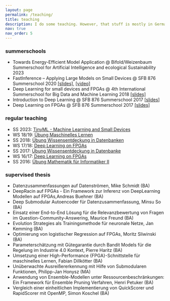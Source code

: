 ```yaml
---
layout: page
permalink: /teaching/
title: teaching
description: I do some teaching. However, that stuff is mostly in German.
nav: true
nav_order: 5
---
```


### summerschools 

- Towards Energy-Efficient Model Application @ Bifold/Weizenbaum Summerschool for Artificial Intelligence and ecological Sustainability 2023 
- FastInference – Applying Large Models on Small Devices @ SFB 876 Summerschool 2020 [\[slides\]](https://tu-dortmund.sciebo.de/s/TDzUsU1X6YRCidl), [\[video\]](https://youtu.be/0h5--M21tyY)
- Deep Learning for small devices and FPGAs @ 4th International Summerschool for Big Data and Machine Learning 2018 [\[slides\]](https://www.scads.de/en/summerschool-2018) 
- Introduction to Deep Learning @ SFB 876 Summerschool 2017 [\[slides\]](https://sfb876.tu-dortmund.de/SummerSchool2017/index.html)
- Deep Learning on FPGAs @ SFB 876 Summerschool 2017 [\[slides\]](https://sfb876.tu-dortmund.de/SummerSchool2017/index.html) 

### regular teaching

- SS 2023: [TinyML - Machine Learning and Small Devices](https://moodle.tu-dortmund.de/course/view.php?id=38981)
- WS 18/19: [Übung Maschinelles Lernen](https://www-ai.cs.tu-dortmund.de/LEHRE/VORLESUNGEN/MLRN/WS1819/index.html)
- SS 2018: [Übung Wissensentdeckung in Datenbanken](https://www-ai.cs.tu-dortmund.de/LEHRE/VORLESUNGEN/KDD/SS18/index.html)
- WS 17/18: [Deep Learning on FPGAs](https://www-ai.cs.tu-dortmund.de/LEHRE/FACHPROJEKT/WS1718/index.html)
- SS 2017: [Übung Wissensentdeckung in Datenbanke](https://www-ai.cs.tu-dortmund.de//LEHRE/VORLESUNGEN/KDD/SS17/index.html)
- WS 16/17: [Deep Learning on FPGAs](https://www-ai.cs.tu-dortmund.de/LEHRE/FACHPROJEKT/WS1617/index.html)
- SS 2016: [Übung Mathematik für Informatiker II](http://ls4-www.cs.tu-dortmund.de/cms/de/lehre/vorherige_semester/2016_ss/mathe2_uebung/index.html)

### supervised thesis

- Datenzusammenfassungen auf Datenströmen, Mike Schmidt (BA)
- DeepRacin auf FPGAs - Ein Framework zur Inferenz von DeepLearning Modellen auf FPGAs,Andreas Buehner (BA)
- Deep Submodular Autoencoder für Datenzusammenfassung, Minsu So (BA)
- Einsatz einer End-to-End Lösung für die Relevanzbewertung von Fragen im Question-Community-Answering, Maurice Freund (BA)
- Evolution Strategies als Trainingsmethode für neuronale Netze, Jan Kemming (BA)
- Optimierung von logistischer Regression auf FPGAs, Moritz Sliwinski (BA)
- Parameterschätzung mit Gütegarantie durch Bandit Models für die Regelung im Industrie 4.0 Kontext, Pierre Haritz (BA)
- Umsetzung einer High-Performance {FPGA}-Schnittstelle für maschinelles Lernen, Fabian Dillkötter (BA)
- Unüberwachte Ausreißererkennung mit Hilfe von Submodularen Funktionen, Philipp-Jan Honysz (MA)
- Anwendung von Ensemble-Modellen unter Ressourcenbeschränkungen: Ein Framework für Ensemble Pruning Verfahren, Henri Petuker (BA)
- Vergleich einer einheitlichen Implementierung von QuickScorer und RapidScorer mit OpenMP, Simon Koschel (BA)